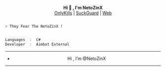 <p align='center'>
  <b>Hi 👋 , I'm NetoZinX</b><br>
  <a href="https://discord.gg/bHzDKduhHF">OnlyKills</a> |
  <a href="https://discord.gg/KnAjnSZ3ms">SuckGuard</a> |
  <a href="https://github.com/NetoZinX">Web</a>



```bash

> They Fear The NetoZinX !

```

```csharp

Languages  :  C#
Developer  :  Aimbot External

```

------------												
- <p align="center"> Hi , I’m @NetoZinX
-----------------

<!---
NetoZinX Web/NetoZinX Web is a ✨ special ✨ repository because its `README.md` (this file) appears on your GitHub profile.
You can click the Preview link to take a look at your changes.
--->
